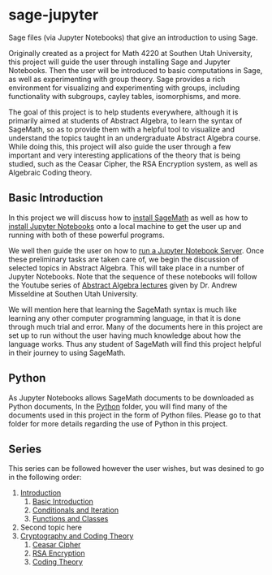 # sage-jupyter
Sage files (via Jupyter Notebooks) that give an introduction to using Sage.

Originally created as a project for Math 4220 at Southen Utah University, this project will guide the user through installing Sage and Jupyter Notebooks.  Then the
user will be introduced to basic computations in Sage, as well as experimenting with group theory.  Sage provides a rich environment for visualizing and 
experimenting with groups, including functionality with subgroups, cayley tables, isomorphisms, and more.

The goal of this project is to help students everywhere, although it is primarily aimed at students of Abstract Algebra, to learn the syntax of SageMath, so as 
to provide them with a helpful tool to visualize and understand the topics taught in an undergraduate Abstract Algebra course.  While doing this, this project 
will also guide the user through a few important and very interesting applications of the theory that is being studied, such as the Ceasar Cipher, the RSA 
Encryption system, as well as Algebraic Coding theory.   

## Basic Introduction

In this project we will discuss how to [install SageMath](Installation/sage-installation.md) as well as how to
[install Jupyter Notebooks](Installation/jupyter-installation.md) onto a local machine to get the user up and running with both of these powerful programs.

We well then guide the user on how to [run a Jupyter Notebook Server](Running/running-jupyter.md).  Once these preliminary tasks are taken care of, we begin the 
discussion of selected topics in Abstract Algebra.  This will take place in a number of Jupyter Notebooks.  Note that the sequence of these notebooks will follow 
the Youtube series of [Abstract Algebra lectures](https://www.youtube.com/playlist?list=PLz7t89zv8Lp2D6xQOG7kUEbN1KP5u-mpH) given by Dr. Andrew Misseldine at 
Southen Utah University.  

We will mention here that learning the SageMath syntax is much like learning any other computer programming language, in that it is done through much trial and 
error.  Many of the documents here in this project are set up to run without the user having much knowledge about how the language works.  Thus any student of 
SageMath will find this project helpful in their journey to using SageMath. 

## Python

As Jupyter Notebooks allows SageMath documents to be downloaded as Python documents, In the [Python](Python) folder, you will find many of the documents used in this 
project in the form of Python files.  Please go to that folder for more details regarding the use of Python in this project.

## Series

This series can be followed however the user wishes, but was desined to go in the following order:

1. [Introduction](Introduction)
    1. [Basic Introduction](Introduction/basic-introduction.ipynb)
    2. [Conditionals and Iteration](Introduction/iteration-conditionals.ipynb)
    3. [Functions and Classes](Introduction/functions-classes.ipynb)
2. Second topic here
3. [Cryptography and Coding Theory](Cryptography)
    1. [Ceasar Cipher](Cryptography/CeasarCipher.ipynb)
    2. [RSA Encryption](Cryptography/RSA-encryption.ipynb)
    3. [Coding Theory](Cryptography/AlgebraicCoding.ipynb)
